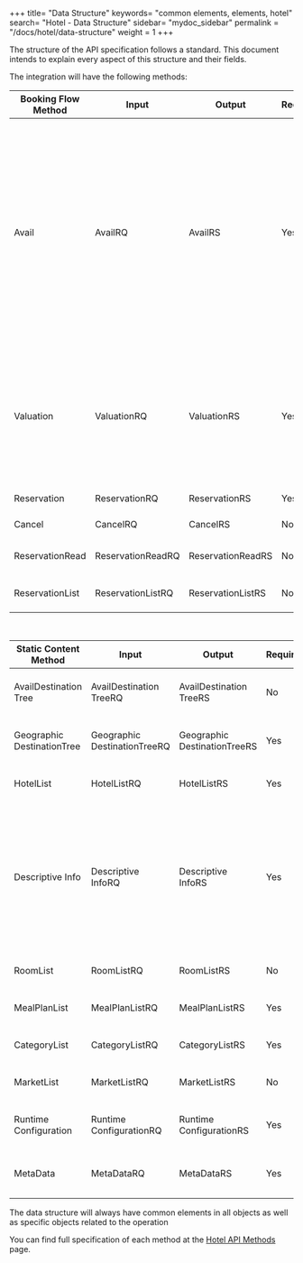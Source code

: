 +++
title= "Data Structure"
keywords= "common elements, elements, hotel"
search= "Hotel - Data Structure"
sidebar= "mydoc_sidebar"
permalink = "/docs/hotel/data-structure"
weight = 1
+++

The structure of the API specification follows a standard. This document intends to explain every aspect of this structure and their fields. 

The integration will have the following methods:


| **Booking Flow Method**                | **Input**                   | **Output**                  | **Required** | **Description** |
| ------------------------- | --------------------------- | --------------------------- | ------------ | --------------- |
| Avail                     | AvailRQ                     | AvailRS                     | Yes          | Makes an availability request to check which rooms are available for the requested hotels or for the hotels in the requested destination for a given range of dates and for a given pax distribution. |
| Valuation                 | ValuationRQ                 | ValuationRS                 | Yes          | Makes a quote of an option selected from availability response: updates price and shows cancellation policies. |
| Reservation               | ReservationRQ               | ReservationRS               | Yes          | Makes a booking. |
| Cancel                    | CancelRQ                    | CancelRS                    | No           | Cancels a booking. |
| ReservationRead           | ReservationReadRQ           | ReservationReadRS           | No           | Retrieves booking details. |
| ReservationList           | ReservationListRQ           | ReservationListRS           | No           | Retrieves a list of bookings. |

</br>

| **Static Content Method**                | **Input**                   | **Output**                  | **Required** | **Description** |
| ------------------------- | --------------------------- | --------------------------- | ------------ | --------------- |
| AvailDestination Tree      | AvailDestination TreeRQ      | AvailDestination TreeRS      | No           | Returns a tree of available destinations. |
| Geographic DestinationTree | Geographic DestinationTreeRQ | Geographic DestinationTreeRS | Yes          | Returns a tree of supplier's destinations. |
| HotelList                 | HotelListRQ                 | HotelListRS                 | Yes          | Returns a list of available hotels. |
| Descriptive Info           | Descriptive InfoRQ           | Descriptive InfoRS           | Yes          | Retrieves information for current hotel such as photos, descriptions, amenities,etc as well as basic info (code,name, town, address, contact). |
| RoomList                  | RoomListRQ                  | RoomListRS                  | No           | Returns available room types. |
| MealPlanList              | MealPlanListRQ              | MealPlanListRS              | Yes          | Returns a list of available boards. |
| CategoryList              | CategoryListRQ              | CategoryListRS              | Yes  	       | Returns a list of available categories. |
| MarketList              | MarketListRQ              | MarketListRS              | No  	       | Returns a list of available markets. |
| Runtime Configuration      | Runtime ConfigurationRQ      | Runtime ConfigurationRS      | Yes          |Retrieves the supplier’s run-time configuration. |
| MetaData       | MetaDataRQ       | MetaDataRS       | Yes          | Retrieves the supplier’s static configuration. |


The data structure will always have common elements in all objects as well as specific objects related to the operation

You can find full specification of each method at the [Hotel API Methods](/legacy/hotel-suppliers/methods/) page.